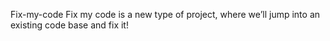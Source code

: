 Fix-my-code
Fix my code is a new type of project, where we’ll jump into an existing code base and fix it!
